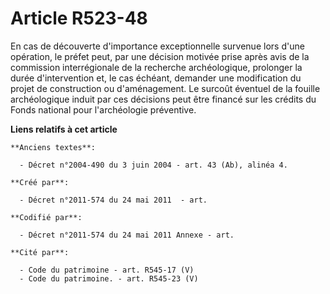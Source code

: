 # Article R523-48

En cas de découverte d'importance exceptionnelle survenue lors d'une opération, le préfet peut, par une décision motivée
prise après avis de la commission interrégionale de la recherche archéologique, prolonger la durée d'intervention et, le cas
échéant, demander une modification du projet de construction ou d'aménagement. Le surcoût éventuel de la fouille
archéologique induit par ces décisions peut être financé sur les crédits du Fonds national pour l'archéologie préventive.

**Liens relatifs à cet article**

	**Anciens textes**:

	  - Décret n°2004-490 du 3 juin 2004 - art. 43 (Ab), alinéa 4.

	**Créé par**:

	  - Décret n°2011-574 du 24 mai 2011  - art.

	**Codifié par**:

	  - Décret n°2011-574 du 24 mai 2011 Annexe - art.

	**Cité par**:

	  - Code du patrimoine - art. R545-17 (V)
	  - Code du patrimoine. - art. R545-23 (V)
